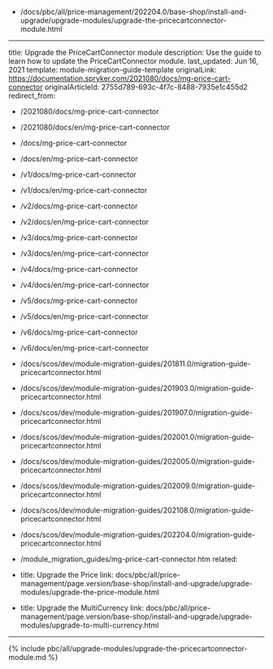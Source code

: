   - /docs/pbc/all/price-management/202204.0/base-shop/install-and-upgrade/upgrade-modules/upgrade-the-pricecartconnector-module.html
---
title: Upgrade the PriceCartConnector module
description: Use the guide to learn how to update the PriceCartConnector module.
last_updated: Jun 16, 2021
template: module-migration-guide-template
originalLink: https://documentation.spryker.com/2021080/docs/mg-price-cart-connector
originalArticleId: 2755d789-693c-4f7c-8488-7935e1c455d2
redirect_from:
  - /2021080/docs/mg-price-cart-connector
  - /2021080/docs/en/mg-price-cart-connector
  - /docs/mg-price-cart-connector
  - /docs/en/mg-price-cart-connector
  - /v1/docs/mg-price-cart-connector
  - /v1/docs/en/mg-price-cart-connector
  - /v2/docs/mg-price-cart-connector
  - /v2/docs/en/mg-price-cart-connector
  - /v3/docs/mg-price-cart-connector
  - /v3/docs/en/mg-price-cart-connector
  - /v4/docs/mg-price-cart-connector
  - /v4/docs/en/mg-price-cart-connector
  - /v5/docs/mg-price-cart-connector
  - /v5/docs/en/mg-price-cart-connector
  - /v6/docs/mg-price-cart-connector
  - /v6/docs/en/mg-price-cart-connector
  - /docs/scos/dev/module-migration-guides/201811.0/migration-guide-pricecartconnector.html
  - /docs/scos/dev/module-migration-guides/201903.0/migration-guide-pricecartconnector.html
  - /docs/scos/dev/module-migration-guides/201907.0/migration-guide-pricecartconnector.html
  - /docs/scos/dev/module-migration-guides/202001.0/migration-guide-pricecartconnector.html
  - /docs/scos/dev/module-migration-guides/202005.0/migration-guide-pricecartconnector.html
  - /docs/scos/dev/module-migration-guides/202009.0/migration-guide-pricecartconnector.html
  - /docs/scos/dev/module-migration-guides/202108.0/migration-guide-pricecartconnector.html
  - /docs/scos/dev/module-migration-guides/202204.0/migration-guide-pricecartconnector.html

  - /module_migration_guides/mg-price-cart-connector.htm
related:
  - title: Upgrade the Price
    link: docs/pbc/all/price-management/page.version/base-shop/install-and-upgrade/upgrade-modules/upgrade-the-price-module.html
  - title: Upgrade the MultiCurrency
    link: docs/pbc/all/price-management/page.version/base-shop/install-and-upgrade/upgrade-modules/upgrade-to-multi-currency.html
---

{% include pbc/all/upgrade-modules/upgrade-the-pricecartconnector-module.md %} <!-- To edit, see /_includes/pbc/all/upgrade-modules/upgrade-the-pricecartconnector-module.md -->
